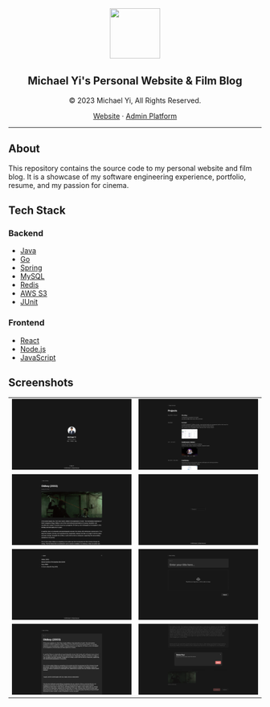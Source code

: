 <div align="center">
    <img src="https://michael-yi.com/michael.jpeg" width="100" height="100" />
    <h2>Michael Yi's Personal Website & Film Blog</h2>
    <p>© 2023 Michael Yi, All Rights Reserved.</p>
    <p>
        <a href="https://michael-yi.com/">Website</a>&nbsp;&#183;&nbsp;<a href="https://admin.michael-yi.com/">Admin Platform</a>
    </p>
</div>

<hr/>

## About 

This repository contains the source code to my personal website and film blog. It is a showcase of my software engineering experience, portfolio, resume, and my passion for cinema.

## Tech Stack

### Backend
- [Java](https://www.java.com/en/)
- [Go](https://go.dev/)
- [Spring](https://spring.io/)
- [MySQL](https://www.mysql.com/)
- [Redis](https://redis.io/)
- [AWS S3](https://aws.amazon.com/)
- [JUnit](https://junit.org/junit5/)

### Frontend
- [React](https://react.dev/)
- [Node.js](https://nodejs.org/en)
- [JavaScript](https://www.javascript.com/)

## Screenshots

| | |
| - | - |
|![](.github/assets/home.png) | ![](.github/assets/portfolio.png) <tr></tr> |
|![](.github/assets/readPost.png) | ![](.github/assets/login.png) <tr></tr> |
|![](.github/assets/blog.png) | ![](.github/assets/createPost.png) <tr></tr> |
|![](.github/assets/updatePost.png) | ![](.github/assets/deletePost.png)<tr></tr> |
